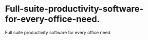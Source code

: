 # Full-suite-productivity-software-for-every-office-need.
Full suite productivity software for every office need.
